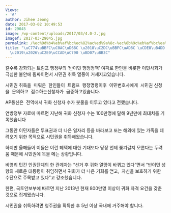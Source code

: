 ```yaml
---
Views:
- '6'
author: Jihee Jeong
date: 2017-03-02 10:49:53
id: 29045
image: /wp-content/uploads/2017/03/4.0-2.jpg
imagef: 2017-03-29045.jpg
permalink: /%ec%9d%b4%eb%af%bc%ec%82%ac%ed%9a%8c-%ec%8b%9c%eb%af%bc%ea%b6%8c-%ec%b7%a8%eb%93%9d-%ec%97%b4%ed%92%8d%ec%8b%a0%ec%b2%ad%ec%9e%90-%eb%b4%87%eb%ac%bc/
title: "\uC774\uBBFC\uC0AC\uD68C \u2018\uC2DC\uBBFC\uAD8C \uCDE8\uB4DD \uC5F4\uD48D\
  \u2019\u2026\uC2E0\uCCAD\uC790 \uBD07\uBB3C"
---
```


갈수록 강화되는 트럼프 행정부의 ‘반이민 행정정책’ 여파로 한인을 비롯한 이민사회가 극심한 불안에 휩싸이면서 시민권 취득 열풍이 거세지고있습니다.

시민권 취득을  미뤄온  한인들이  트럼프  행정명령이후  이민변호사에게  시민권 신청을  문의하고  접수하는신청자가  급증하고있습니다.

AP통신은  전역에서 귀화 신청자 수가 봇물을 이루고 있다고 전했습니다.

연방정부 자료에 따르면 지난해 귀화 신청자 수는 100만명에 달해 9년만에 최대치를 기록했습니다

그동안 이민자들은 투표권과 더 나은 일자리 등을 바라보고 또는 해외에 있는 가족을 데려오기 위한 목적으로 시민권을 취득해왔습니다.

하지만 올해들어 이들은 이런 혜택에 대한 기대보다 당장 언제 쫓겨갈지 모른다는 두려움 때문에 시민권에 목을 메는 상황입니다.

비영리 민간 인권단체의 한 관계자는 “선거 후 귀화 열망이 바뀌고 있다”면서 “반이민 성향의 새로운 대통령이 취임하면서 귀화가 더 나은 기회를 얻고,  자신을 보호하기 위한 수단으로 주목받고 있다”고 걍조했습니다.

한편, 국토안보부에 따르면 지난 2013년 현재 800만명 이상이 귀화 자격 요건을 갖춘 것으로 집계됐습니다.

시민권을 취득하려면 영주권을 획득한 후 5년 이상 국내에 거주해야 합니다.